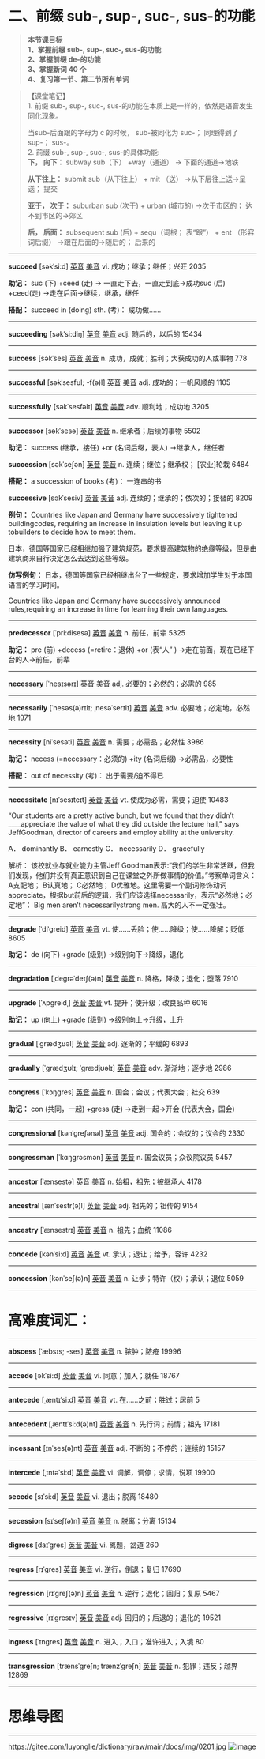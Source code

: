 # 二、前缀 sub-, sup-, suc-, sus-的功能

> **本节课目标**\
> **1、掌握前缀 sub-, sup-, suc-, sus-的功能**\
> **2、掌握前缀 de-的功能**\
> **3、掌握新词 40 个**\
> **4、复习第一节、第二节所有单词**&#x20;

> 【课堂笔记】\
> 1\. 前缀 sub-, sup-, suc-, sus-的功能在本质上是一样的，依然是语音发生同化现象。
>
> &#x9;当sub-后面跟的字母为 c 的时候， sub-被同化为 suc-； 同理得到了 sup-； sus-。\
> 2\. 前缀 sub-, sup-, suc-, sus-的具体功能:\
> **下， 向下：** subway sub（下） +way（通道） → 下面的通道→地铁
>
> **从下往上：** submit   sub（从下往上） + mit  （送） →从下层往上送→呈送； 提交
>
> **亚于， 次于：** suburban sub (次于) + urban (城市的) →次于市区的； 达不到市区的→郊区
>
> **后， 后面：** subsequent sub (后) + sequ（词根； 表“跟”） + ent （形容词后缀） →跟在后面的→随后的； 后来的

***

**succeed** \[səkˈsi\:d] [英音](https://dict.youdao.com/dictvoice?audio=succeed\&type=1)  [美音](https://dict.youdao.com/dictvoice?audio=succeed\&type=2)  vi. 成功；继承；继任；兴旺 2035

**助记：** suc (下) +ceed (走) → 一直走下去，一直走到底→成功suc (后) +ceed(走) →走在后面→继续，继承，继任

**搭配：** succeed in (doing) sth. (考)： 成功做……

***

**succeeding** \[səkˈsi\:diŋ] [英音](https://dict.youdao.com/dictvoice?audio=succeeding\&type=1)  [美音](https://dict.youdao.com/dictvoice?audio=succeeding\&type=2)  adj. 随后的，以后的 15434

***

**success** \[səkˈses] [英音](https://dict.youdao.com/dictvoice?audio=success\&type=1)  [美音](https://dict.youdao.com/dictvoice?audio=success\&type=2)  n. 成功，成就；胜利；大获成功的人或事物 778

***

**successful** \[səkˈsesfʊl; -f(ə)l] [英音](https://dict.youdao.com/dictvoice?audio=successful\&type=1)  [美音](https://dict.youdao.com/dictvoice?audio=successful\&type=2)  adj. 成功的；一帆风顺的 1105

***

**successfully** \[səkˈsesfəlɪ] [英音](https://dict.youdao.com/dictvoice?audio=successfully\&type=1)  [美音](https://dict.youdao.com/dictvoice?audio=successfully\&type=2)  adv. 顺利地；成功地 3205

***

**successor** \[səkˈsesə] [英音](https://dict.youdao.com/dictvoice?audio=successor\&type=1)  [美音](https://dict.youdao.com/dictvoice?audio=successor\&type=2)  n. 继承者；后续的事物 5502

**助记：** success (继承，接任) +or (名词后缀，表人) →继承人，继任者

**succession** \[səkˈseʃən] [英音](https://dict.youdao.com/dictvoice?audio=succession\&type=1)  [美音](https://dict.youdao.com/dictvoice?audio=succession\&type=2)  n. 连续；继位；继承权； \[农业]轮栽 6484

**搭配：** a succession of books (考)： 一连串的书

**successive** \[səkˈsesiv] [英音](https://dict.youdao.com/dictvoice?audio=successive\&type=1)  [美音](https://dict.youdao.com/dictvoice?audio=successive\&type=2)  adj. 连续的；继承的；依次的；接替的 8209

**例句：** Countries like Japan and Germany have successively tightened buildingcodes, requiring an increase in insulation levels but leaving it up tobuilders to decide how to meet them.

日本，德国等国家已经相继加强了建筑规范，要求提高建筑物的绝缘等级，但是由建筑商来自行决定怎么去达到这些等级。

**仿写例句：** 日本，德国等国家已经相继出台了一些规定，要求增加学生对于本国语言的学习时间。

Countries like Japan and Germany have successively announced rules,requiring an increase in time for learning their own languages.

***

**predecessor** \[ˈpri\:disesə] [英音](https://dict.youdao.com/dictvoice?audio=predecessor\&type=1)  [美音](https://dict.youdao.com/dictvoice?audio=predecessor\&type=2)  n. 前任，前辈 5325

**助记：** pre (前) +decess (=retire：退休) +or (表“人” ) →走在前面，现在已经下台的人→前任，前辈

***

**necessary** \[ˈnesɪsərɪ] [英音](https://dict.youdao.com/dictvoice?audio=necessary\&type=1)  [美音](https://dict.youdao.com/dictvoice?audio=necessary\&type=2)  adj. 必要的；必然的；必需的 985

***

**necessarily** \[ˈnesəs(ə)rɪlɪ; ˌnesəˈserɪlɪ] [英音](https://dict.youdao.com/dictvoice?audio=necessarily\&type=1)  [美音](https://dict.youdao.com/dictvoice?audio=necessarily\&type=2)  adv. 必要地；必定地，必然地 1971

***

**necessity** \[niˈsesəti] [英音](https://dict.youdao.com/dictvoice?audio=necessity\&type=1)  [美音](https://dict.youdao.com/dictvoice?audio=necessity\&type=2)  n. 需要；必需品；必然性 3986

**助记：** necess (=necessary：必须的) +ity (名词后缀) →必需品，必要性

**搭配：** out of necessity (考)： 出于需要/迫不得已

***

**necessitate** \[nɪˈsesɪteɪt] [英音](https://dict.youdao.com/dictvoice?audio=necessitate\&type=1)  [美音](https://dict.youdao.com/dictvoice?audio=necessitate\&type=2)  vt. 使成为必需，需要；迫使 10483

“Our students are a pretty active bunch, but we found that they didn’t \_\_\_\_appreciate the value of what they did outside the lecture hall,” says JeffGoodman, director of careers and employ ability at the university.

A． dominantly B． earnestly C． necessarily D． gracefully

解析： 该校就业与就业能力主管Jeff Goodman表示:“我们的学生非常活跃，但我们发现，他们并没有真正意识到自己在课堂之外所做事情的价值。”考察单词含义： A支配地； B认真地； C必然地； D优雅地。这里需要一个副词修饰动词appreciate，根据but前后的逻辑，我们应该选择necessarily，表示“必然地；必定地”： Big men aren’t necessarilystrong men. 高大的人不一定强壮。

***

**degrade** \[ˈdiˈɡreid] [英音](https://dict.youdao.com/dictvoice?audio=degrade\&type=1)  [美音](https://dict.youdao.com/dictvoice?audio=degrade\&type=2)  vt. 使……丢脸；使……降级；使……降解；贬低 8605

**助记：** de (向下) +grade (级别) →级别向下→降级，退化

***

**degradation** \[ˌdegrəˈdeɪʃ(ə)n] [英音](https://dict.youdao.com/dictvoice?audio=degradation\&type=1)  [美音](https://dict.youdao.com/dictvoice?audio=degradation\&type=2)  n. 降格，降级；退化；堕落 7910

***

**upgrade** \[ˈʌpɡreidˌ] [英音](https://dict.youdao.com/dictvoice?audio=upgrade\&type=1)  [美音](https://dict.youdao.com/dictvoice?audio=upgrade\&type=2)  vt. 提升；使升级；改良品种 6016

**助记：** up (向上) +grade (级别) →级别向上→升级，上升

***

**gradual** \[ˈgrædʒʊəl] [英音](https://dict.youdao.com/dictvoice?audio=gradual\&type=1)  [美音](https://dict.youdao.com/dictvoice?audio=gradual\&type=2)  adj. 逐渐的；平缓的 6893

***

**gradually** \[ˈgrædʒʊlɪ; ˈgrædjʊəlɪ] [英音](https://dict.youdao.com/dictvoice?audio=gradually\&type=1)  [美音](https://dict.youdao.com/dictvoice?audio=gradually\&type=2)  adv. 渐渐地；逐步地 2986

***

**congress** \[ˈkɔŋgres] [英音](https://dict.youdao.com/dictvoice?audio=congress\&type=1)  [美音](https://dict.youdao.com/dictvoice?audio=congress\&type=2)  n. 国会；会议；代表大会；社交 639

**助记：** con (共同，一起) +gress (走) →走到一起→开会 (代表大会，国会)

***

**congressional** \[kənˈɡreʃənəl] [英音](https://dict.youdao.com/dictvoice?audio=congressional\&type=1)  [美音](https://dict.youdao.com/dictvoice?audio=congressional\&type=2)  adj. 国会的；会议的；议会的 2330

***

**congressman** \[ˈkɑŋgrəsmən] [英音](https://dict.youdao.com/dictvoice?audio=congressman\&type=1)  [美音](https://dict.youdao.com/dictvoice?audio=congressman\&type=2)  n. 国会议员；众议院议员 5457

***

**ancestor** \[ˈænsestə] [英音](https://dict.youdao.com/dictvoice?audio=ancestor\&type=1)  [美音](https://dict.youdao.com/dictvoice?audio=ancestor\&type=2)  n. 始祖，祖先；被继承人 4178

***

**ancestral** \[ænˈsestr(ə)l] [英音](https://dict.youdao.com/dictvoice?audio=ancestral\&type=1)  [美音](https://dict.youdao.com/dictvoice?audio=ancestral\&type=2)  adj. 祖先的；祖传的 9154

***

**ancestry** \[ˈænsestrɪ] [英音](https://dict.youdao.com/dictvoice?audio=ancestry\&type=1)  [美音](https://dict.youdao.com/dictvoice?audio=ancestry\&type=2)  n. 祖先；血统 11086

***

**concede** \[kənˈsi\:d] [英音](https://dict.youdao.com/dictvoice?audio=concede\&type=1)  [美音](https://dict.youdao.com/dictvoice?audio=concede\&type=2)  vt. 承认；退让；给予，容许 4232

***

**concession** \[kənˈseʃ(ə)n] [英音](https://dict.youdao.com/dictvoice?audio=concession\&type=1)  [美音](https://dict.youdao.com/dictvoice?audio=concession\&type=2)  n. 让步；特许（权）；承认；退位 5059

***

# 高难度词汇：

***

**abscess** \[ˈæbsɪs; -ses] [英音](https://dict.youdao.com/dictvoice?audio=abscess\&type=1)  [美音](https://dict.youdao.com/dictvoice?audio=abscess\&type=2)  n. 脓肿；脓疮 19996

***

**accede** \[əkˈsi\:d] [英音](https://dict.youdao.com/dictvoice?audio=accede\&type=1)  [美音](https://dict.youdao.com/dictvoice?audio=accede\&type=2)  vi. 同意；加入；就任 18767

***

**antecede** \[ˌæntɪˈsi\:d] [英音](https://dict.youdao.com/dictvoice?audio=antecede\&type=1)  [美音](https://dict.youdao.com/dictvoice?audio=antecede\&type=2)  vt. 在……之前；胜过；居前 5

***

**antecedent** \[ˌæntɪˈsi\:d(ə)nt] [英音](https://dict.youdao.com/dictvoice?audio=antecedent\&type=1)  [美音](https://dict.youdao.com/dictvoice?audio=antecedent\&type=2)  n. 先行词；前情；祖先 17181

***

**incessant** \[ɪnˈses(ə)nt] [英音](https://dict.youdao.com/dictvoice?audio=incessant\&type=1)  [美音](https://dict.youdao.com/dictvoice?audio=incessant\&type=2)  adj. 不断的；不停的；连续的 15157

***

**intercede** \[ˌɪntəˈsi\:d] [英音](https://dict.youdao.com/dictvoice?audio=intercede\&type=1)  [美音](https://dict.youdao.com/dictvoice?audio=intercede\&type=2)  vi. 调解，调停；求情，说项 19900

***

**secede** \[sɪˈsi\:d] [英音](https://dict.youdao.com/dictvoice?audio=secede\&type=1)  [美音](https://dict.youdao.com/dictvoice?audio=secede\&type=2)  vi. 退出；脱离 18480

***

**secession** \[sɪˈseʃ(ə)n] [英音](https://dict.youdao.com/dictvoice?audio=secession\&type=1)  [美音](https://dict.youdao.com/dictvoice?audio=secession\&type=2)  n. 脱离；分离 15134

***

**digress** \[daɪˈgres] [英音](https://dict.youdao.com/dictvoice?audio=digress\&type=1)  [美音](https://dict.youdao.com/dictvoice?audio=digress\&type=2)  vi. 离题，岔道 260

***

**regress** \[rɪˈgres] [英音](https://dict.youdao.com/dictvoice?audio=regress\&type=1)  [美音](https://dict.youdao.com/dictvoice?audio=regress\&type=2)  vi. 逆行，倒退；复归 17690

***

**regression** \[rɪˈgreʃ(ə)n] [英音](https://dict.youdao.com/dictvoice?audio=regression\&type=1)  [美音](https://dict.youdao.com/dictvoice?audio=regression\&type=2)  n. 逆行；退化；回归；复原 5467

***

**regressive** \[rɪˈgresɪv] [英音](https://dict.youdao.com/dictvoice?audio=regressive\&type=1)  [美音](https://dict.youdao.com/dictvoice?audio=regressive\&type=2)  adj. 回归的；后退的；退化的 19521

***

**ingress** \[ˈɪngres] [英音](https://dict.youdao.com/dictvoice?audio=ingress\&type=1)  [美音](https://dict.youdao.com/dictvoice?audio=ingress\&type=2)  n. 进入；入口；准许进入；入境 80

***

**transgression** \[trænsˈgreʃn; trænzˈgreʃn] [英音](https://dict.youdao.com/dictvoice?audio=transgression\&type=1)  [美音](https://dict.youdao.com/dictvoice?audio=transgression\&type=2)  n. 犯罪；违反；越界 12869

***

# 思维导图

***
https://gitee.com/luyonglie/dictionary/raw/main/docs/img/0201.jpg
![image](https://gitee.com/luyonglie/dictionary/raw/main/docs/img/0201.jpg)
